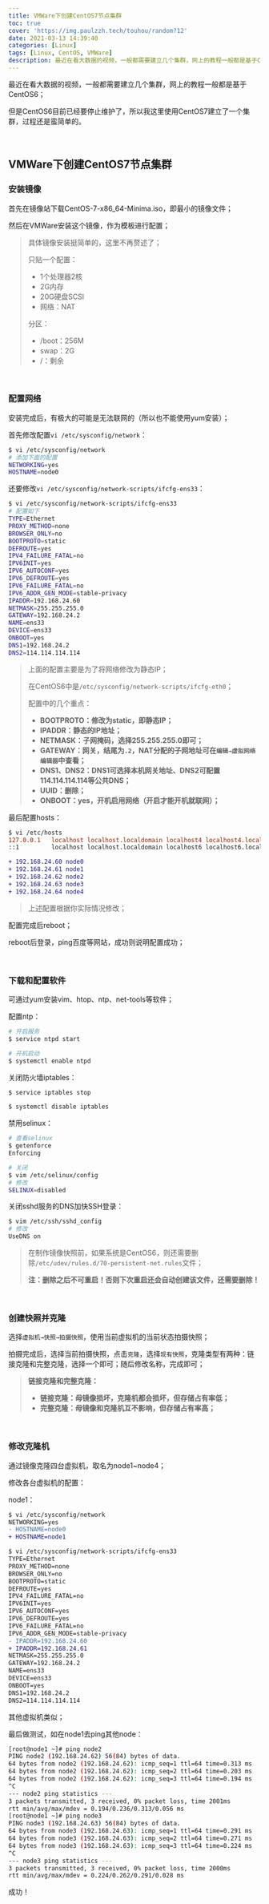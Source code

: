 ```yaml
---
title: VMWare下创建CentOS7节点集群
toc: true
cover: 'https://img.paulzzh.tech/touhou/random?12'
date: 2021-03-13 14:39:40
categories: [Linux]
tags: [Linux, CentOS, VMWare]
description: 最近在看大数据的视频，一般都需要建立几个集群，网上的教程一般都是基于CentOS6，但是CentOS6目前已经要停止维护了，所以我这里使用CentOS7建立了一个集群。过程还是蛮简单的。
---
```


最近在看大数据的视频，一般都需要建立几个集群，网上的教程一般都是基于CentOS6；

但是CentOS6目前已经要停止维护了，所以我这里使用CentOS7建立了一个集群，过程还是蛮简单的。

<br/>

<!--more-->

## **VMWare下创建CentOS7节点集群**

### **安装镜像**

首先在镜像站下载CentOS-7-x86_64-Minima.iso，即最小的镜像文件；

然后在VMWare安装这个镜像，作为模板进行配置；

>   具体镜像安装挺简单的，这里不再赘述了；
>
>   只贴一个配置：
>
>   -   1个处理器2核
>   -   2G内存
>   -   20G硬盘SCSI
>   -   网络：NAT
>
>   分区：
>
>   -   /boot：256M
>   -   swap：2G
>   -   /：剩余

<br/>

### **配置网络**

安装完成后，有极大的可能是无法联网的（所以也不能使用yum安装）；

首先修改配置`vi /etc/sysconfig/network`：

```bash
$ vi /etc/sysconfig/network
# 添加下面的配置
NETWORKING=yes
HOSTNAME=node0
```

还要修改`vi /etc/sysconfig/network-scripts/ifcfg-ens33`：

```bash
$ vi /etc/sysconfig/network-scripts/ifcfg-ens33
# 配置如下
TYPE=Ethernet
PROXY_METHOD=none
BROWSER_ONLY=no
BOOTPROTO=static
DEFROUTE=yes
IPV4_FAILURE_FATAL=no
IPV6INIT=yes
IPV6_AUTOCONF=yes
IPV6_DEFROUTE=yes
IPV6_FAILURE_FATAL=no
IPV6_ADDR_GEN_MODE=stable-privacy
IPADDR=192.168.24.60
NETMASK=255.255.255.0
GATEWAY=192.168.24.2
NAME=ens33
DEVICE=ens33
ONBOOT=yes
DNS1=192.168.24.2
DNS2=114.114.114.114
```

>   上面的配置主要是为了将网络修改为静态IP；
>
>   在CentOS6中是`/etc/sysconfig/network-scripts/ifcfg-eth0`；
>
>   配置中的几个重点：
>
>   -   **BOOTPROTO：修改为static，即静态IP；**
>   -   **IPADDR：静态的IP地址；**
>   -   **NETMASK：子网掩码，选择255.255.255.0即可；**
>   -   **GATEWAY：网关，结尾为`.2`，NAT分配的子网地址可在`编辑→虚拟网络编辑器`中查看；**
>   -   **DNS1、DNS2：DNS1可选择本机网关地址、DNS2可配置114.114.114.114等公共DNS；**
>   -   **UUID：删除；**
>   -   **ONBOOT：yes，开机启用网络（开启才能开机就联网）；**

最后配置hosts：

```diff
$ vi /etc/hosts
127.0.0.1   localhost localhost.localdomain localhost4 localhost4.localdomain4
::1         localhost localhost.localdomain localhost6 localhost6.localdomain6

+ 192.168.24.60 node0
+ 192.168.24.61 node1
+ 192.168.24.62 node2
+ 192.168.24.63 node3
+ 192.168.24.64 node4
```

>   上述配置根据你实际情况修改；

配置完成后reboot；

reboot后登录，ping百度等网站，成功则说明配置成功；

<br/>

### **下载和配置软件**

可通过yum安装vim、htop、ntp、net-tools等软件；

配置ntp：

```bash
# 开启服务
$ service ntpd start

# 开机启动
$ systemctl enable ntpd
```

关闭防火墙iptables：

```bash
$ service iptables stop

$ systemctl disable iptables
```

禁用selinux：

```bash
# 查看selinux
$ getenforce
Enforcing

# 关闭
$ vim /etc/selinux/config
# 修改
SELINUX=disabled
```

关闭sshd服务的DNS加快SSH登录：

```bash
$ vim /etc/ssh/sshd_config
# 修改
UseDNS on
```

>   在制作镜像快照前，如果系统是CentOS6，则还需要删除`/etc/udev/rules.d/70-persistent-net.rules`文件；
>
>   **注：删除之后不可重启！否则下次重启还会自动创建该文件，还需要删除！**

<br/>

### **创建快照并克隆**

选择`虚拟机→快照→拍摄快照`，使用当前虚拟机的当前状态拍摄快照；

拍摄完成后，选择当前拍摄快照，点击`克隆`，选择`现有快照`，克隆类型有两种：链接克隆和完整克隆，选择一个即可；随后修改名称，完成即可；

>   **链接克隆和完整克隆：**
>
>   -   **链接克隆：母镜像损坏，克隆机都会损坏，但存储占有率低；**
>   -   **完整克隆：母镜像和克隆机互不影响，但存储占有率高；**

<br/>

### **修改克隆机**

通过镜像克隆四台虚拟机，取名为node1~node4；

修改各台虚拟机的配置：

node1：

```diff
$ vi /etc/sysconfig/network
NETWORKING=yes
- HOSTNAME=node0
+ HOSTNAME=node1

$ vi /etc/sysconfig/network-scripts/ifcfg-ens33
TYPE=Ethernet
PROXY_METHOD=none
BROWSER_ONLY=no
BOOTPROTO=static
DEFROUTE=yes
IPV4_FAILURE_FATAL=no
IPV6INIT=yes
IPV6_AUTOCONF=yes
IPV6_DEFROUTE=yes
IPV6_FAILURE_FATAL=no
IPV6_ADDR_GEN_MODE=stable-privacy
- IPADDR=192.168.24.60
+ IPADDR=192.168.24.61
NETMASK=255.255.255.0
GATEWAY=192.168.24.2
NAME=ens33
DEVICE=ens33
ONBOOT=yes
DNS1=192.168.24.2
DNS2=114.114.114.114
```

其他虚拟机类似；

最后做测试，如在node1去ping其他node：

```bash
[root@node1 ~]# ping node2
PING node2 (192.168.24.62) 56(84) bytes of data.
64 bytes from node2 (192.168.24.62): icmp_seq=1 ttl=64 time=0.313 ms
64 bytes from node2 (192.168.24.62): icmp_seq=2 ttl=64 time=0.203 ms
64 bytes from node2 (192.168.24.62): icmp_seq=3 ttl=64 time=0.194 ms
^C
--- node2 ping statistics ---
3 packets transmitted, 3 received, 0% packet loss, time 2001ms
rtt min/avg/max/mdev = 0.194/0.236/0.313/0.056 ms
[root@node1 ~]# ping node3
PING node3 (192.168.24.63) 56(84) bytes of data.
64 bytes from node3 (192.168.24.63): icmp_seq=1 ttl=64 time=0.291 ms
64 bytes from node3 (192.168.24.63): icmp_seq=2 ttl=64 time=0.271 ms
64 bytes from node3 (192.168.24.63): icmp_seq=3 ttl=64 time=0.224 ms
^C
--- node3 ping statistics ---
3 packets transmitted, 3 received, 0% packet loss, time 2000ms
rtt min/avg/max/mdev = 0.224/0.262/0.291/0.028 ms
```

成功！

<br/>